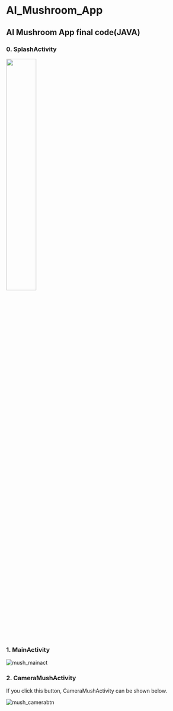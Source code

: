 # AI_Mushroom_App

## AI Mushroom App final code(JAVA)

### 0. SplashActivity



<img src="(https://user-images.githubusercontent.com/70942492/92481858-e4853880-f221-11ea-9f0c-566a2964399a.png" width="40%">

### 1. MainActivity

![mush_mainact](https://user-images.githubusercontent.com/70942492/92482213-53fb2800-f222-11ea-8af9-e4c211962b23.png)

### 2. CameraMushActivity

If you click this button, CameraMushActivity can be shown below.

![mush_camerabtn](https://user-images.githubusercontent.com/70942492/92483966-68402480-f224-11ea-800c-11af64c7a491.PNG)
